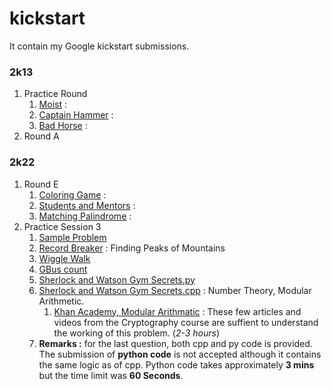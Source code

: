 # kickstart
It contain my Google kickstart submissions.<br />
### 2k13
1. Practice Round
    1. [Moist](https://github.com/mmuneeburahman/kickstart/blob/main/2k13/Practice%20Round/Moist.py) : 
    2. [Captain Hammer](https://github.com/mmuneeburahman/kickstart/blob/main/2k13/Practice%20Round/Captain%20Hammer.py) :
    3. [Bad Horse](https://github.com/mmuneeburahman/kickstart/blob/main/2k13/Practice%20Round/Bad%20Horse.py) :
2. Round A
### 2k22
1. Round E
    1. [Coloring Game](https://github.com/mmuneeburahman/kickstart/blob/main/2k22/Round%20E/Coloring%20Game.py) :
    2. [Students and Mentors](https://github.com/mmuneeburahman/kickstart/blob/main/2k22/Round%20E/Students%20and%20Mentors.py) :
    3. [Matching Palindrome](https://github.com/mmuneeburahman/kickstart/blob/main/2k22/Round%20E/Matching%20Palindrome.py) :
2. Practice Session 3
    1. [Sample Problem](https://github.com/mmuneeburahman/kickstart/blob/main/2k22/Practice%20Session%203/Sample%20Problem.py)
    2. [Record Breaker](https://github.com/mmuneeburahman/kickstart/blob/main/2k22/Practice%20Session%203/Record%20Breaker.py) : Finding Peaks of Mountains
    3. [Wiggle Walk]()
    4. [GBus count](https://github.com/mmuneeburahman/kickstart/blob/main/2k22/Practice%20Session%203/GBus%20Count.py)
    5. [Sherlock and Watson Gym Secrets.py](https://github.com/mmuneeburahman/kickstart/blob/main/2k22/Practice%20Session%203/Sherlock%20and%20Watson%20Gym%20Secrets.py)
    6. [Sherlock and Watson Gym Secrets.cpp](https://github.com/mmuneeburahman/kickstart/blob/main/2k22/Practice%20Session%203/Sherlock%20and%20Watson%20Gym%20Secrets.cpp) : Number Theory, Modular Arithmetic.
        1. [Khan Academy, Modular Arithmatic](https://www.khanacademy.org/computing/computer-science/cryptography/modarithmetic/a/what-is-modular-arithmetic) : These few articles and videos from the Cryptography course are suffient to understand the working of this problem. (*2-3 hours*)
    7. **Remarks :** for the last question, both cpp and py code is provided. The submission of **python code** is not accepted although it contains the same logic as of cpp. Python code takes approximately **3 mins** but the time limit was **60 Seconds**.
